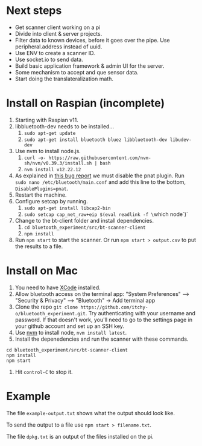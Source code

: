 
# Next steps

+ Get scanner client working on a pi
+ Divide into client & server projects.
+ Filter data to known devices, before it goes over the pipe. Use peripheral.address instead of uuid.
+ Use ENV to create a scanner ID.
+ Use socket.io to send data.
+ Build basic application framework & admin UI for the server.
+ Some mechanism to accept and que sensor data.
+ Start doing the translateralization math.


# Install on Raspian (incomplete)

1. Starting with Raspian v11.
2. libbluetooth-dev needs to be installed...
   1. `sudo apt-get update`
   2. `sudo apt-get install bluetooth bluez libbluetooth-dev libudev-dev`
3. Use nvm to install node.js.
   1. `curl -o- https://raw.githubusercontent.com/nvm-sh/nvm/v0.39.3/install.sh | bash`
   2. `nvm install v12.22.12`
4. As explained in [this bug report](https://bugs.debian.org/cgi-bin/bugreport.cgi?bug=690749) we must disable the pnat plugin. Run `sudo nano /etc/bluetooth/main.conf` and add this line to the bottom, `DisablePlugins=pnat`.
5. Restart the machine.
6. Configure setcap by running.
   1. `sudo apt-get install libcap2-bin`
   2. `sudo setcap cap_net_raw+eip $(eval readlink -f \`which node\`)`
7. Change to the bt-client folder and install dependencies.
   1. `cd bluetooth_experiment/src/bt-scanner-client`
   2. `npm install`
8. Run `npm start` to start the scanner. Or run `npm start > output.csv` to put the results to a file.

# Install on Mac

1. You need to have [XCode](https://itunes.apple.com/ca/app/xcode/id497799835?mt=12) installed.
2. Allow bluetooth access on the terminal app: "System Preferences" —> "Security & Privacy" —> "Bluetooth" -> Add terminal app
3. Clone the repo `git clone https://github.com/itchy-o/bluetooth_experiment.git`. Try authenticating with your username and password. If that doesn't work, you'll need to go to the settings page in your github account and set up an SSH key.
4. Use [nvm](https://www.freecodecamp.org/news/node-version-manager-nvm-install-guide/) to install node, `nvm install latest`.
5. Install the depenedencies and run the scanner with these commands.
```
cd bluetooth_experiment/src/bt-scanner-client
npm install
npm start
```
1. Hit `control-C` to stop it.


# Example

The file `example-output.txt` shows what the output should look like.

To send the output to a file use `npm start > filename.txt`.

The file `dpkg.txt` is an output of the files installed on the pi.
